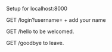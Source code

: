 Setup for localhost:8000

GET /login?username= + add your name

GET /hello to be welcomed.

GET /goodbye to leave.